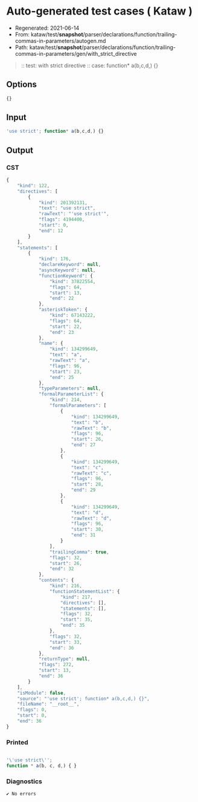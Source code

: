 # Auto-generated test cases ( Kataw )
- Regenerated: 2021-06-14
- From: kataw/test/__snapshot__/parser/declarations/function/trailing-commas-in-parameters/autogen.md
- Path: kataw/test/__snapshot__/parser/declarations/function/trailing-commas-in-parameters/gen/with_strict_directive
> :: test: with strict directive
> :: case: function* a(b,c,d,) {}
## Options

`````js
{}
`````
## Input

`````js
'use strict'; function* a(b,c,d,) {}
`````
## Output

### CST

```javascript
{
    "kind": 122,
    "directives": [
        {
            "kind": 201392131,
            "text": "use strict",
            "rawText": "'use strict'",
            "flags": 4194400,
            "start": 0,
            "end": 12
        }
    ],
    "statements": [
        {
            "kind": 176,
            "declareKeyword": null,
            "asyncKeyword": null,
            "functionKeyword": {
                "kind": 37822554,
                "flags": 64,
                "start": 13,
                "end": 22
            },
            "asteriskToken": {
                "kind": 67143222,
                "flags": 64,
                "start": 22,
                "end": 23
            },
            "name": {
                "kind": 134299649,
                "text": "a",
                "rawText": "a",
                "flags": 96,
                "start": 23,
                "end": 25
            },
            "typeParameters": null,
            "formalParameterList": {
                "kind": 214,
                "formalParameters": [
                    {
                        "kind": 134299649,
                        "text": "b",
                        "rawText": "b",
                        "flags": 96,
                        "start": 26,
                        "end": 27
                    },
                    {
                        "kind": 134299649,
                        "text": "c",
                        "rawText": "c",
                        "flags": 96,
                        "start": 28,
                        "end": 29
                    },
                    {
                        "kind": 134299649,
                        "text": "d",
                        "rawText": "d",
                        "flags": 96,
                        "start": 30,
                        "end": 31
                    }
                ],
                "trailingComma": true,
                "flags": 32,
                "start": 26,
                "end": 32
            },
            "contents": {
                "kind": 216,
                "functionStatementList": {
                    "kind": 217,
                    "directives": [],
                    "statements": [],
                    "flags": 32,
                    "start": 35,
                    "end": 35
                },
                "flags": 32,
                "start": 33,
                "end": 36
            },
            "returnType": null,
            "flags": 272,
            "start": 13,
            "end": 36
        }
    ],
    "isModule": false,
    "source": "'use strict'; function* a(b,c,d,) {}",
    "fileName": "__root__",
    "flags": 0,
    "start": 0,
    "end": 36
}
```

### Printed

```javascript

'\'use strict\'';
function * a(b, c, d,) { }

```

### Diagnostics

```javascript
✔ No errors
```

